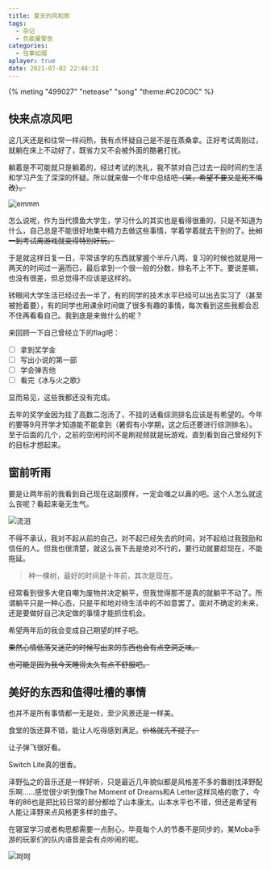 ```yaml
---
title: 夏天的风和雨
tags:
  - 杂记
  - 负能量警告
categories:
  - 往事如烟
aplayer: true
date: 2021-07-02 22:48:31
---
```



{% meting "499027" "netease" "song" "theme:#C20C0C" %}

## 快来点凉风吧

这几天还是和往常一样闷热，我有点怀疑自己是不是在蒸桑拿。正好考试周刚过，就躺在床上不动好了，既省力又不会被外面的酷暑打扰。

躺着是不可能就只是躺着的，经过考试的洗礼，我不禁对自己过去一段时间的生活和学习产生了深深的怀疑。所以就来做一个年中总结吧~~（笑，希望不要又是死不悔改）。~~

![emmm](https://i.loli.net/2021/07/02/6eLrusJTcW4w3jG.gif)

怎么说呢，作为当代摸鱼大学生，学习什么的其实也是看得很重的，只是不知道为什么，自己总是不能很好地集中精力去做这些事情，学着学着就去干别的了。~~比如一到考试周游戏就变得特别好玩。~~

于是就这样日复一日，平常该学的东西就掌握个半斤八两，复习的时候也就是用一两天的时间过一遍而已，最后拿到一个很一般的分数，排名不上不下。要说差嘛，也没有很差，但总觉得不应该是这样的。

转眼间大学生活已经过去一半了，有的同学的技术水平已经可以出去实习了（甚至被抢着要），有的同学也用课余时间做了很多有趣的事情，每次看到这些我都会忍不住再看看自己。我到底是来做什么的呢？

来回顾一下自己曾经立下的flag吧：

- [ ] 拿到奖学金
- [ ] 写出小说的第一部
- [ ] 学会弹吉他
- [ ] 看完《冰与火之歌》

显而易见，这些我都还没有完成。

去年的奖学金因为挂了高数二泡汤了，不挂的话看综测排名应该是有希望的。今年的要等9月开学才知道能不能拿到（暑假有小学期，这之后还要进行综测排名）。至于后面的几个，之前的空闲时间不是刷视频就是玩游戏，直到看到自己曾经列下的目标才想起来。

## 窗前听雨

要是让两年前的我看到自己现在这副摸样，一定会嗤之以鼻的吧。这个人怎么就这么丧呢？看起来毫无生气。

![流泪](https://i.loli.net/2021/07/02/pM5BYo7iWa3knI9.jpg)

不得不承认，我对不起从前的自己，对不起已经失去的时间，对不起给过我鼓励和信任的人。但我也很清楚，就这么丧下去是绝对不行的，要行动就要趁现在，不能拖延。

> 种一棵树，最好的时间是十年前，其次是现在。

经常看到很多大佬自嘲为废物并决定躺平，但我觉得那不是真的就躺平不动了。所谓躺平只是一种心态，只是平和地对待生活中的不如意罢了。面对不确定的未来，还是要做好自己决定做的事情才能抓住机会。

希望两年后的我会变成自己期望的样子吧。

~~果然心情低落又迷茫的时候写出来的东西也会有点空洞乏味。~~

~~也可能是因为我今天睡得太久有点不舒服吧。~~

## 美好的东西和值得吐槽的事情

也并不是所有事情都一无是处，至少风景还是一样美。

食堂的饭还算不错，能让人吃得感到满足。~~价格就先不提了。~~

让子弹飞很好看。

Switch Lite真的很香。

泽野弘之的音乐还是一样好听，只是最近几年貌似都是风格差不多的番剧找泽野配乐啊……感觉很少听到像The Moment of Dreams和A Letter这样风格的歌了，今年的86也是把比较日常的部分都给了山本康太。山本水平也不错，但还是希望有人能让泽野来点风格更多样的曲子。

在寝室学习或者构思都需要一点耐心，毕竟每个人的节奏不是同步的，某Moba手游的玩家们的队内语音是会有点吵闹的呢。

![呵呵](https://i.loli.net/2021/07/02/U5jciBYNrxG3bXH.jpg)
